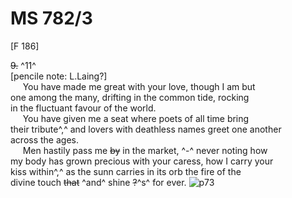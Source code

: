 # MS 782/3 

[F 186]

~~9.~~ ^11^ \
[pencile note: L.Laing?] \
&nbsp;&nbsp;&nbsp;&nbsp;&nbsp;You have made me great with your love, though I am but \
one among the many, drifting in the common tide, rocking \
in the fluctuant favour of the world. \
&nbsp;&nbsp;&nbsp;&nbsp;&nbsp;You have given me a seat where poets of all time bring \
their tribute^,^ and lovers with deathless names greet one another \
across the ages. \
&nbsp;&nbsp;&nbsp;&nbsp;&nbsp;Men hastily pass me ~~by~~ in the market, ^-^ never noting how \
my body has grown precious with your caress, how I carry your \
kiss within^,^ as the sunn carries in its orb the fire of the \
divine touch ~~that~~ ^and^ shine ~~?~~^s^ for ever. 
![p73](MS782_3-073.jpg)
